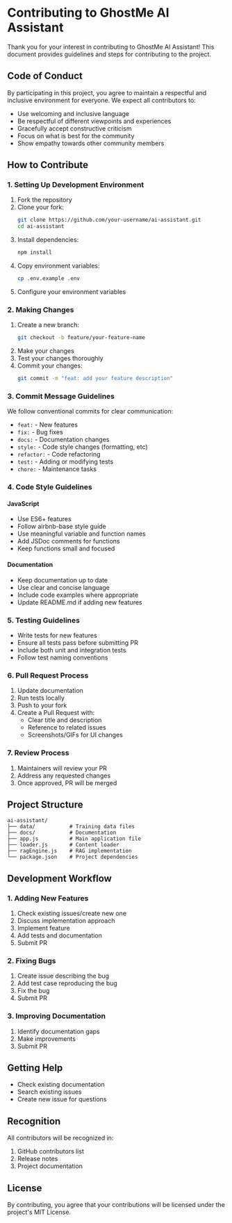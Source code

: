 # Contributing to GhostMe AI Assistant

Thank you for your interest in contributing to GhostMe AI Assistant! This document provides guidelines and steps for contributing to the project.

## Code of Conduct

By participating in this project, you agree to maintain a respectful and inclusive environment for everyone. We expect all contributors to:

- Use welcoming and inclusive language
- Be respectful of different viewpoints and experiences
- Gracefully accept constructive criticism
- Focus on what is best for the community
- Show empathy towards other community members

## How to Contribute

### 1. Setting Up Development Environment

1. Fork the repository
2. Clone your fork:
   ```bash
   git clone https://github.com/your-username/ai-assistant.git
   cd ai-assistant
   ```
3. Install dependencies:
   ```bash
   npm install
   ```
4. Copy environment variables:
   ```bash
   cp .env.example .env
   ```
5. Configure your environment variables

### 2. Making Changes

1. Create a new branch:
   ```bash
   git checkout -b feature/your-feature-name
   ```
2. Make your changes
3. Test your changes thoroughly
4. Commit your changes:
   ```bash
   git commit -m "feat: add your feature description"
   ```

### 3. Commit Message Guidelines

We follow conventional commits for clear communication:

- `feat:` - New features
- `fix:` - Bug fixes
- `docs:` - Documentation changes
- `style:` - Code style changes (formatting, etc)
- `refactor:` - Code refactoring
- `test:` - Adding or modifying tests
- `chore:` - Maintenance tasks

### 4. Code Style Guidelines

#### JavaScript

- Use ES6+ features
- Follow airbnb-base style guide
- Use meaningful variable and function names
- Add JSDoc comments for functions
- Keep functions small and focused

#### Documentation

- Keep documentation up to date
- Use clear and concise language
- Include code examples where appropriate
- Update README.md if adding new features

### 5. Testing Guidelines

- Write tests for new features
- Ensure all tests pass before submitting PR
- Include both unit and integration tests
- Follow test naming conventions

### 6. Pull Request Process

1. Update documentation
2. Run tests locally
3. Push to your fork
4. Create a Pull Request with:
   - Clear title and description
   - Reference to related issues
   - Screenshots/GIFs for UI changes

### 7. Review Process

1. Maintainers will review your PR
2. Address any requested changes
3. Once approved, PR will be merged

## Project Structure

```
ai-assistant/
├── data/           # Training data files
├── docs/           # Documentation
├── app.js          # Main application file
├── loader.js       # Content loader
├── ragEngine.js    # RAG implementation
└── package.json    # Project dependencies
```

## Development Workflow

### 1. Adding New Features

1. Check existing issues/create new one
2. Discuss implementation approach
3. Implement feature
4. Add tests and documentation
5. Submit PR

### 2. Fixing Bugs

1. Create issue describing the bug
2. Add test case reproducing the bug
3. Fix the bug
4. Submit PR

### 3. Improving Documentation

1. Identify documentation gaps
2. Make improvements
3. Submit PR

## Getting Help

- Check existing documentation
- Search existing issues
- Create new issue for questions

## Recognition

All contributors will be recognized in:

1. GitHub contributors list
2. Release notes
3. Project documentation

## License

By contributing, you agree that your contributions will be licensed under the project's MIT License.